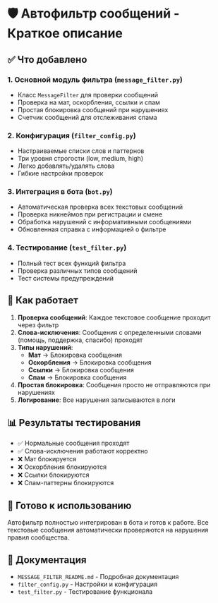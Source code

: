 # 🛡️ Автофильтр сообщений - Краткое описание

## ✅ Что добавлено

### 1. Основной модуль фильтра (`message_filter.py`)
- Класс `MessageFilter` для проверки сообщений
- Проверка на мат, оскорбления, ссылки и спам
- Простая блокировка сообщений при нарушениях
- Счетчик сообщений для отслеживания спама

### 2. Конфигурация (`filter_config.py`)
- Настраиваемые списки слов и паттернов
- Три уровня строгости (low, medium, high)
- Легко добавлять/удалять слова
- Гибкие настройки проверок

### 3. Интеграция в бота (`bot.py`)
- Автоматическая проверка всех текстовых сообщений
- Проверка никнеймов при регистрации и смене
- Обработка нарушений с информативными сообщениями
- Обновленная справка с информацией о фильтре

### 4. Тестирование (`test_filter.py`)
- Полный тест всех функций фильтра
- Проверка различных типов сообщений
- Тест системы предупреждений

## 🔧 Как работает

1. **Проверка сообщений**: Каждое текстовое сообщение проходит через фильтр
2. **Слова-исключения**: Сообщения с определенными словами (помощь, поддержка, спасибо) проходят
3. **Типы нарушений**:
   - **Мат** → Блокировка сообщения
   - **Оскорбления** → Блокировка сообщения
   - **Ссылки** → Блокировка сообщения
   - **Спам** → Блокировка сообщения
4. **Простая блокировка**: Сообщения просто не отправляются при нарушениях
5. **Логирование**: Все нарушения записываются в логи

## 📊 Результаты тестирования

- ✅ Нормальные сообщения проходят
- ✅ Слова-исключения работают корректно
- ❌ Мат блокируется
- ❌ Оскорбления блокируются
- ❌ Ссылки блокируются
- ❌ Спам-паттерны блокируются

## 🚀 Готово к использованию

Автофильтр полностью интегрирован в бота и готов к работе. Все текстовые сообщения автоматически проверяются на нарушения правил сообщества.

## 📝 Документация

- `MESSAGE_FILTER_README.md` - Подробная документация
- `filter_config.py` - Настройки и конфигурация
- `test_filter.py` - Тестирование функционала
